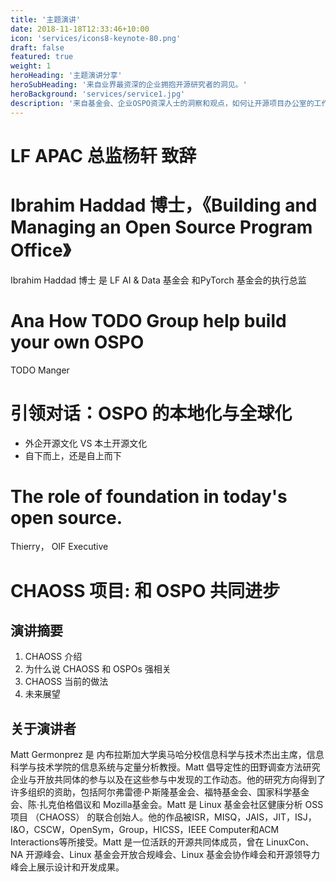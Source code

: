 ```yaml
---
title: '主题演讲'
date: 2018-11-18T12:33:46+10:00
icon: 'services/icons8-keynote-80.png'
draft: false
featured: true
weight: 1
heroHeading: '主题演讲分享'
heroSubHeading: '来自业界最资深的企业拥抱开源研究者的洞见。'
heroBackground: 'services/service1.jpg'
description: '来自基金会、企业OSPO资深人士的洞察和观点，如何让开源项目办公室的工作显式化是长达几个小时的分享的主要任务，烧脑的新领域绝对让你震撼不已。'
---
```


# LF APAC 总监杨轩  致辞

# Ibrahim Haddad 博士，《Building and Managing an Open Source Program Office》

Ibrahim Haddad 博士 是 LF AI & Data 基金会 和PyTorch 基金会的执行总监

#  Ana How TODO Group help build your own OSPO

 TODO Manger

#  引领对话：OSPO 的本地化与全球化

 * 外企开源文化 VS 本土开源文化
 * 自下而上，还是自上而下

# The role of foundation in today's open source. 

Thierry， OIF Executive

#  CHAOSS 项目: 和 OSPO 共同进步

## 演讲摘要

1. CHAOSS 介绍
2. 为什么说 CHAOSS 和 OSPOs 强相关
3. CHAOSS 当前的做法
4. 未来展望

## 关于演讲者

Matt Germonprez 是 内布拉斯加大学奥马哈分校信息科学与技术杰出主席，信息科学与技术学院的信息系统与定量分析教授。Matt 倡导定性的田野调查方法研究企业与开放共同体的参与以及在这些参与中发现的工作动态。他的研究方向得到了许多组织的资助，包括阿尔弗雷德·P·斯隆基金会、福特基金会、国家科学基金会、陈·扎克伯格倡议和 Mozilla基金会。Matt 是 Linux 基金会社区健康分析 OSS 项目 （CHAOSS） 的联合创始人。他的作品被ISR，MISQ，JAIS，JIT，ISJ，I&O，CSCW，OpenSym，Group，HICSS，IEEE Computer和ACM Interactions等所接受。Matt 是一位活跃的开源共同体成员，曾在 LinuxCon、NA 开源峰会、Linux 基金会开放合规峰会、Linux 基金会协作峰会和开源领导力峰会上展示设计和开发成果。
